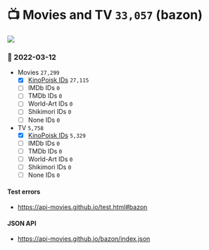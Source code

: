 # :tv: Movies and TV `33,057` (bazon)

<a href="https://API-Movies.github.io"><img src="https://API-Movies.github.io/banner.png?cache"></a>

### :date: 2022-03-12
- Movies `27,299`
  - [x] <a href="https://API-Movies.github.io/bazon/movie_kinopoisk_ids.json">KinoPoisk IDs</a> `27,115`
  - [ ] IMDb IDs `0`
  - [ ] TMDb IDs `0`
  - [ ] World-Art IDs `0`
  - [ ] Shikimori IDs `0`
  - [ ] None IDs `0`
- TV `5,758`
  - [x] <a href="https://API-Movies.github.io/bazon/tv_kinopoisk_ids.json">KinoPoisk IDs</a> `5,329`
  - [ ] IMDb IDs `0`
  - [ ] TMDb IDs `0`
  - [ ] World-Art IDs `0`
  - [ ] Shikimori IDs `0`
  - [ ] None IDs `0`
#### Test errors
- <a href='https://api-movies.github.io/test.html#bazon'>https://api-movies.github.io/test.html#bazon</a>
#### JSON API
- <a href='https://api-movies.github.io/bazon/index.json'>https://api-movies.github.io/bazon/index.json</a>
